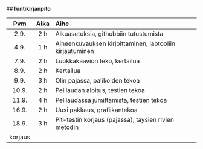 

##**Tuntikirjanpito**

| Pvm | Aika | Aihe |
|:---:|:----:|:---- |
| 2.9.| 2 h  | Alkuasetuksia, githubbiin tutustumista|
| 4.9.| 1 h  | Aiheenkuvauksen kirjoittaminen, labtooliin kirjautuminen|
| 7.9.| 2 h  | Luokkakaavion teko, kertailua |
| 8.9.| 2 h  | Kertailua |
| 9.9.| 3 h  | Olin pajassa, palikoiden tekoa|
| 10.9.| 2 h | Pelilaudan aloitus, testien tekoa|
|11.9.| 4 h | Pelilaudassa jumittamista, testien tekoa|
|16.9.| 2 h | Uusi pakkaus, grafiikantekoa|
|18.9.| 3 h | Pit-testin korjaus (pajassa), taysien rivien metodin 
korjaus|


